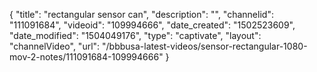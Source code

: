 {
    "title": "rectangular sensor can",
    "description": "",
    "channelid": "111091684",
    "videoid": "109994666",
    "date_created": "1502523609",
    "date_modified": "1504049176",
    "type": "captivate",
    "layout": "channelVideo",
    "url": "\/bbbusa-latest-videos\/sensor-rectangular-1080-mov-2-notes\/111091684-109994666"
}
